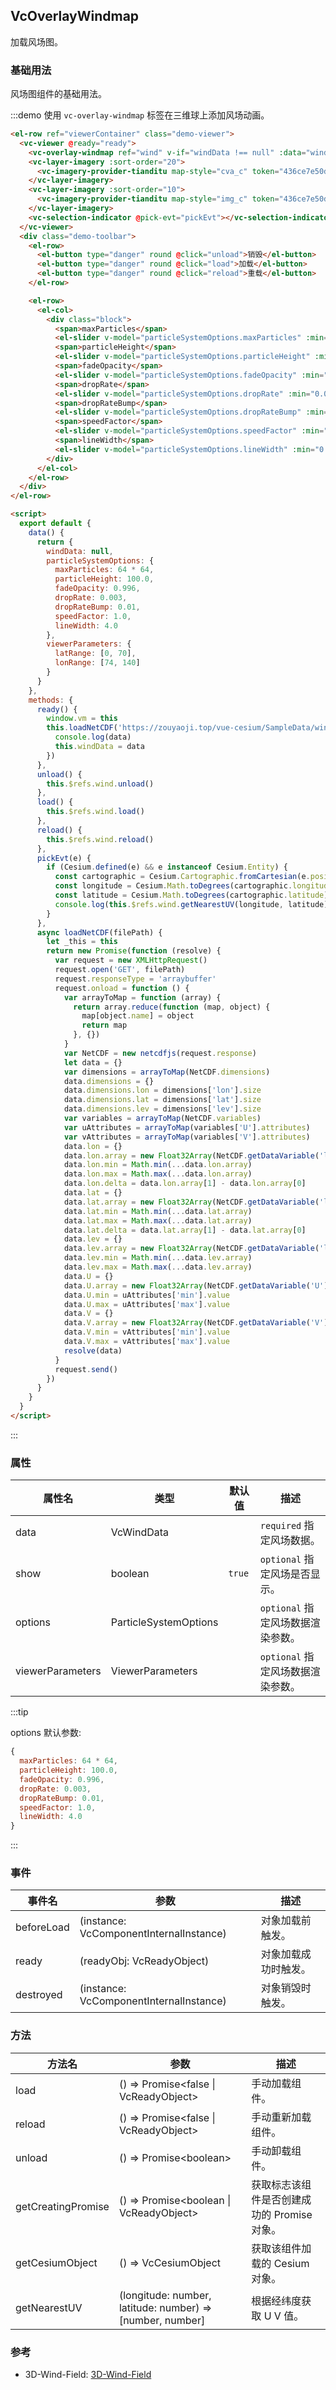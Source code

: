 <!--
 * @Author: zouyaoji@https://github.com/zouyaoji
 * @Date: 2021-10-28 14:52:50
 * @LastEditTime: 2022-03-09 17:28:30
 * @LastEditors: zouyaoji
 * @Description:
 * @FilePath: \vue-cesium@next\website\docs\zh-CN\overlays\vc-overlay-windmap.md
-->

## VcOverlayWindmap

加载风场图。

### 基础用法

风场图组件的基础用法。

:::demo 使用 `vc-overlay-windmap` 标签在三维球上添加风场动画。

```html
<el-row ref="viewerContainer" class="demo-viewer">
  <vc-viewer @ready="ready">
    <vc-overlay-windmap ref="wind" v-if="windData !== null" :data="windData" :options="particleSystemOptions"></vc-overlay-windmap>
    <vc-layer-imagery :sort-order="20">
      <vc-imagery-provider-tianditu map-style="cva_c" token="436ce7e50d27eede2f2929307e6b33c0"></vc-imagery-provider-tianditu>
    </vc-layer-imagery>
    <vc-layer-imagery :sort-order="10">
      <vc-imagery-provider-tianditu map-style="img_c" token="436ce7e50d27eede2f2929307e6b33c0"></vc-imagery-provider-tianditu>
    </vc-layer-imagery>
    <vc-selection-indicator @pick-evt="pickEvt"></vc-selection-indicator>
  </vc-viewer>
  <div class="demo-toolbar">
    <el-row>
      <el-button type="danger" round @click="unload">销毁</el-button>
      <el-button type="danger" round @click="load">加载</el-button>
      <el-button type="danger" round @click="reload">重载</el-button>
    </el-row>

    <el-row>
      <el-col>
        <div class="block">
          <span>maxParticles</span>
          <el-slider v-model="particleSystemOptions.maxParticles" :min="1" :max="65536" :step="1"></el-slider>
          <span>particleHeight</span>
          <el-slider v-model="particleSystemOptions.particleHeight" :min="1" :max="10000" :step="1"></el-slider>
          <span>fadeOpacity</span>
          <el-slider v-model="particleSystemOptions.fadeOpacity" :min="0.90" :max="0.999" :step="0.001"></el-slider>
          <span>dropRate</span>
          <el-slider v-model="particleSystemOptions.dropRate" :min="0.0" :max="0.1" :step="0.001"></el-slider>
          <span>dropRateBump</span>
          <el-slider v-model="particleSystemOptions.dropRateBump" :min="0.0" :max="0.2" :step="0.001"></el-slider>
          <span>speedFactor</span>
          <el-slider v-model="particleSystemOptions.speedFactor" :min="0.5" :max="8" :step="0.1"></el-slider>
          <span>lineWidth</span>
          <el-slider v-model="particleSystemOptions.lineWidth" :min="0.01" :max="16" :step="0.01"></el-slider>
        </div>
      </el-col>
    </el-row>
  </div>
</el-row>

<script>
  export default {
    data() {
      return {
        windData: null,
        particleSystemOptions: {
          maxParticles: 64 * 64,
          particleHeight: 100.0,
          fadeOpacity: 0.996,
          dropRate: 0.003,
          dropRateBump: 0.01,
          speedFactor: 1.0,
          lineWidth: 4.0
        },
        viewerParameters: {
          latRange: [0, 70],
          lonRange: [74, 140]
        }
      }
    },
    methods: {
      ready() {
        window.vm = this
        this.loadNetCDF('https://zouyaoji.top/vue-cesium/SampleData/wind/demo.nc').then(data => {
          console.log(data)
          this.windData = data
        })
      },
      unload() {
        this.$refs.wind.unload()
      },
      load() {
        this.$refs.wind.load()
      },
      reload() {
        this.$refs.wind.reload()
      },
      pickEvt(e) {
        if (Cesium.defined(e) && e instanceof Cesium.Entity) {
          const cartographic = Cesium.Cartographic.fromCartesian(e.position.getValue(Cesium.JulianDate.now()))
          const longitude = Cesium.Math.toDegrees(cartographic.longitude)
          const latitude = Cesium.Math.toDegrees(cartographic.latitude)
          console.log(this.$refs.wind.getNearestUV(longitude, latitude))
        }
      },
      async loadNetCDF(filePath) {
        let _this = this
        return new Promise(function (resolve) {
          var request = new XMLHttpRequest()
          request.open('GET', filePath)
          request.responseType = 'arraybuffer'
          request.onload = function () {
            var arrayToMap = function (array) {
              return array.reduce(function (map, object) {
                map[object.name] = object
                return map
              }, {})
            }
            var NetCDF = new netcdfjs(request.response)
            let data = {}
            var dimensions = arrayToMap(NetCDF.dimensions)
            data.dimensions = {}
            data.dimensions.lon = dimensions['lon'].size
            data.dimensions.lat = dimensions['lat'].size
            data.dimensions.lev = dimensions['lev'].size
            var variables = arrayToMap(NetCDF.variables)
            var uAttributes = arrayToMap(variables['U'].attributes)
            var vAttributes = arrayToMap(variables['V'].attributes)
            data.lon = {}
            data.lon.array = new Float32Array(NetCDF.getDataVariable('lon').flat())
            data.lon.min = Math.min(...data.lon.array)
            data.lon.max = Math.max(...data.lon.array)
            data.lon.delta = data.lon.array[1] - data.lon.array[0]
            data.lat = {}
            data.lat.array = new Float32Array(NetCDF.getDataVariable('lat').flat())
            data.lat.min = Math.min(...data.lat.array)
            data.lat.max = Math.max(...data.lat.array)
            data.lat.delta = data.lat.array[1] - data.lat.array[0]
            data.lev = {}
            data.lev.array = new Float32Array(NetCDF.getDataVariable('lev').flat())
            data.lev.min = Math.min(...data.lev.array)
            data.lev.max = Math.max(...data.lev.array)
            data.U = {}
            data.U.array = new Float32Array(NetCDF.getDataVariable('U').flat())
            data.U.min = uAttributes['min'].value
            data.U.max = uAttributes['max'].value
            data.V = {}
            data.V.array = new Float32Array(NetCDF.getDataVariable('V').flat())
            data.V.min = vAttributes['min'].value
            data.V.max = vAttributes['max'].value
            resolve(data)
          }
          request.send()
        })
      }
    }
  }
</script>
```

:::

### 属性

| 属性名           | 类型                  | 默认值 | 描述                              |
| ---------------- | --------------------- | ------ | --------------------------------- |
| data             | VcWindData            |        | `required` 指定风场数据。         |
| show             | boolean               | `true` | `optional` 指定风场是否显示。     |
| options          | ParticleSystemOptions |        | `optional` 指定风场数据渲染参数。 |
| viewerParameters | ViewerParameters      |        | `optional` 指定风场数据渲染参数。 |

:::tip

options 默认参数:

```js
{
  maxParticles: 64 * 64,
  particleHeight: 100.0,
  fadeOpacity: 0.996,
  dropRate: 0.003,
  dropRateBump: 0.01,
  speedFactor: 1.0,
  lineWidth: 4.0
}
```

:::

### 事件

| 事件名     | 参数                                    | 描述                 |
| ---------- | --------------------------------------- | -------------------- |
| beforeLoad | (instance: VcComponentInternalInstance) | 对象加载前触发。     |
| ready      | (readyObj: VcReadyObject)               | 对象加载成功时触发。 |
| destroyed  | (instance: VcComponentInternalInstance) | 对象销毁时触发。     |

### 方法

| 方法名             | 参数                                                      | 描述                                        |
| ------------------ | --------------------------------------------------------- | ------------------------------------------- |
| load               | () => Promise\<false \| VcReadyObject\>                   | 手动加载组件。                              |
| reload             | () => Promise\<false \| VcReadyObject\>                   | 手动重新加载组件。                          |
| unload             | () => Promise\<boolean\>                                  | 手动卸载组件。                              |
| getCreatingPromise | () => Promise<boolean \| VcReadyObject>                   | 获取标志该组件是否创建成功的 Promise 对象。 |
| getCesiumObject    | () => VcCesiumObject                                      | 获取该组件加载的 Cesium 对象。              |
| getNearestUV       | (longitude: number, latitude: number) => [number, number] | 根据经纬度获取 U V 值。                     |

### 参考

- 3D-Wind-Field: [3D-Wind-Field](https://github.com/RaymanNg/3D-Wind-Field)

